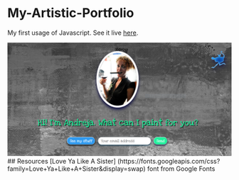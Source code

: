# My-Artistic-Portfolio
My first usage of Javascript.
See it live [here](https://andrejap.github.io/My-Artistic-Portfolio/).

<img src="screenshot.PNG" alt="screenshot">
## Resources
[Love Ya Like A Sister] (https://fonts.googleapis.com/css?family=Love+Ya+Like+A+Sister&display=swap) font from Google Fonts 
